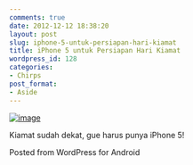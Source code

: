 ```yaml
---
comments: true
date: 2012-12-12 18:38:20
layout: post
slug: iphone-5-untuk-persiapan-hari-kiamat
title: iPhone 5 untuk Persiapan Hari Kiamat
wordpress_id: 128
categories:
- Chirps
post_format:
- Aside
---
```


[![image](http://octopress.dev/uploads/wpid-SC20121211-183051.png)](http://octopress.dev/uploads/wpid-SC20121211-183051.png)



Kiamat sudah dekat, gue harus punya iPhone 5!



Posted from WordPress for Android
